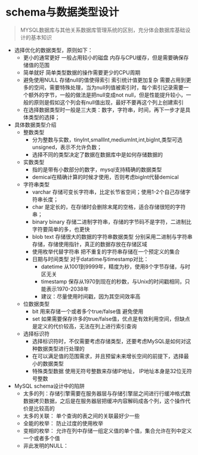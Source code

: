 # schema与数据类型设计
> MYSQL数据库与其他关系数据库管理系统的区别，充分体会数据库基础设计的基本知识

* 选择优化的数据类型，原则如下：
  - 更小的通常更好  一般占用较小的磁盘 内存与CPU缓存，但是需要确保存储值的范围
  - 简单就好   简单类型数据的操作需要更少的CPU周期
  - 避免使用NULL  存储null的值使得索引 索引统计值更加复杂 需要占用到更多的空间，需要特殊处理，当为null列值被索引时，每个索引记录需要一个额外的字节，一般的做法是把null变成not null，但是性能提升较小，一般的原则是假如这个列会有null值出现，最好不要再这个列上创建索引
  - 在选择数据类型时一般是三大类：数字，字符串，时间，再下一步才是具体类型的选择；
* 具体数据类型介绍
  - 整数类型 
    * 分为整数与实数，tinyInt,smallInt,mediumInt,int,bigInt,类型可选unsigned，表示不允许负数；
    * 选择不同的类型决定了数据在数据库中是如何存储数据的
  - 实数类型
    * 指的是带有小数部分的数字，mysql支持精确的数据类型
    * demical在精确计算的时候才使用，否则考虑bigInt代替demical
  - 字符串类型
    * varchar 存储可变长字符串，比定长节省空间；使用1-2个自己存储字符串长度；
    * char 是定长的，在存储时会删除末尾的空格，适合存储很短的字符串；
    * binary binary 存储二进制字符串，存储的字节码不是字符，二进制比字符要简单的多，也更快
    * blob text 存储很大的数据的字符串数据类型 分别采用二进制与字符串存储，存储使用指针，真正的数据存放在存储区域
    * 使用枚举代替字符串 把不重复的字符串存储在一个预定义的集合 
    * 日期与时间类型  对于datatime与timestamp对比：
      - datetime 从1001到9999年，精度为秒，使用8个字节存储，与时区无关
      - timestamp 保存从1970到现在的秒数，与Unix的时间戳相同，只能表示1970-2038年
      - 建议：尽量使用时间戳，因为其空间效率高
  - 位数据类型
    * bit 用来存储一个或者多个true/false值  避免使用
    * set 如果需要保存许多的true/false值，优点是有效利用空间，但缺点是定义的代价较高，无法在列上进行索引查询
  - 选择标识符
    * 选择标识符时，不仅需要考虑存储类型，还要考虑MySQL是如何对这种数据类型进行处理的
    * 在可以满足值的范围需求，并且预留未来增长空间的前提下，选择最小的数据类型
    * 特殊类型数据 使用无符号整数来存储IP地址， IP地址本身是32位无符号整数
* MySQL schema设计中的陷阱
  - 太多的列：存储引擎需要在服务器层与存储引擎层之间进行行缓冲格式数数据拷贝数据，之后是在服务器层把缓冲内容解码成各个列，这个操作代价是比较高的
  - 太多的关联： 单个查询的表之间的关联最好少一些
  - 全能的枚举： 防止过度的使用枚举
  - 变相的枚举： 允许在列中存储一组定义值的单个值，集合允许在列中定义一个或者多个值
  - 非此发明的NULL： 